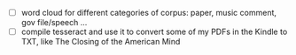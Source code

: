- [ ] word cloud for different categories of corpus: paper, music comment, gov file/speech ...
- [ ] compile tesseract and use it to convert some of my PDFs in the Kindle to TXT, like The Closing of the American Mind
